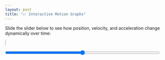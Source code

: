 ```yaml
---
layout: post
title: "📈 Interactive Motion Graphs"
---
```


<p>Slide the slider below to see how position, velocity, and acceleration change dynamically over time:</p>

<div class="motion-graph-container">
  <canvas id="canvas" width="1000" height="900"></canvas>
  <input type="range" id="slider" min="0" max="100" value="50">
</div>

<style>
  .motion-graph-container {
    max-width: 1000px;
    margin: 0 auto;
  }

  canvas {
    width: 100%;
    height: auto;
    border: 1px solid #ccc;
  }

  #slider {
    width: 100%;
    margin: 1rem auto;
    display: block;
  }
</style>

<script>
  const slider = document.getElementById("slider");
  const canvas = document.getElementById("canvas");
  const ctx = canvas.getContext("2d");

  let data = [];
  let lastTime = performance.now();
  let lastPos = +slider.value;
  let lastVel = 0;
  const MAX_POINTS = 300;

  function updateData() {
    const now = performance.now();
    const dt = (now - lastTime) / 1000;
    const pos = +slider.value;
    const vel = (pos - lastPos) / dt;
    const acc = (vel - lastVel) / dt;
    data.push({ t: now / 1000, pos, vel, acc });
    if (data.length > MAX_POINTS) data.shift();
    lastTime = now;
    lastPos = pos;
    lastVel = vel;
  }

  function drawGraph(values, yOffset, label, color, graphHeight, width) {
    ctx.save();
    ctx.translate(0, yOffset);
    ctx.fillStyle = "#f9f9f9";
    ctx.fillRect(0, 0, width, graphHeight);
    ctx.strokeStyle = "#000";
    ctx.strokeRect(0, 0, width, graphHeight);
    ctx.fillStyle = "#000";
    ctx.fillText(label, 10, 15);
    ctx.beginPath();
    ctx.strokeStyle = color;

    const max = Math.max(...values.map(v => Math.abs(v))) || 1;

    for (let i = 0; i < values.length; i++) {
      const x = (i / MAX_POINTS) * width;
      const y = graphHeight / 2 - (values[i] / max) * (graphHeight / 2) * 0.9;
      if (i === 0) ctx.moveTo(x, y);
      else ctx.lineTo(x, y);
    }

    ctx.stroke();
    ctx.restore();
  }
  
  
  function draw() {
    updateData();
    const width = canvas.clientWidth;
    const height = canvas.clientHeight;
    canvas.width = width;
    canvas.height = height;

    const graphHeight = height / 3;

    ctx.clearRect(0, 0, width, height);

    const positions = data.map(d => d.pos);
    const velocities = data.map(d => d.vel);
    const accelerations = data.map(d => d.acc);

    drawGraph(positions, 0, "Position", "blue", graphHeight, width);
    drawGraph(velocities, graphHeight, "Velocity", "green", graphHeight, width);
    drawGraph(accelerations, 2 * graphHeight, "Acceleration", "red", graphHeight, width);

    requestAnimationFrame(draw);
  }

  draw();
</script>

